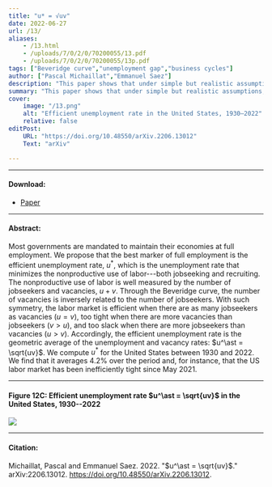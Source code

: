 ```yaml
---
title: "u* = √uv" 
date: 2022-06-27
url: /13/
aliases:
    - /13.html
    - /uploads/7/0/2/0/70200055/13.pdf
    - /uploads/7/0/2/0/70200055/13p.pdf    
tags: ["Beveridge curve","unemployment gap","business cycles"]
author: ["Pascal Michaillat","Emmanuel Saez"]
description: "This paper shows that under simple but realistic assumptions the efficient unemployment rate is the geometric average of the unemployment and vacancy rates." 
summary: "This paper shows that under simple but realistic assumptions, the efficient unemployment rate u* is the geometric average of the unemployment and vacancy rates. In the United States, between 1930 and 2022, u* is fairly stable and averages 4.2%."
cover:
    image: "/13.png"
    alt: "Efficient unemployment rate in the United States, 1930–2022"
    relative: false
editPost:
    URL: "https://doi.org/10.48550/arXiv.2206.13012"
    Text: "arXiv"

---
```


---

#### Download:

- [Paper](/13.pdf)

---

#### Abstract:

Most governments are mandated to maintain their economies at full employment. We propose that the best marker of full employment is the efficient unemployment rate, $u^\ast$, which is the unemployment rate that minimizes the nonproductive use of labor---both jobseeking and recruiting. The nonproductive use of labor is well measured by the number of jobseekers and vacancies, $u + v$. Through the Beveridge curve, the number of vacancies is inversely related to the number of jobseekers. With such symmetry, the labor market is efficient when there are as many jobseekers as vacancies ($u = v$), too tight when there are more vacancies than jobseekers ($v > u$), and too slack when there are more jobseekers than vacancies ($u > v$). Accordingly, the efficient unemployment rate is the geometric average of the unemployment and vacancy rates: $u^\ast = \sqrt{uv}$. We compute $u^\ast$ for the United States between 1930 and 2022. We find that it averages 4.2% over the period and, for instance, that the US labor market has been inefficiently tight since May 2021.

---

#### Figure 12C:  Efficient unemployment rate $u^\ast = \sqrt{uv}$ in the United States, 1930--2022

![](/13.png)

---

#### Citation:

Michaillat, Pascal and Emmanuel Saez. 2022. "$u^\ast = \sqrt{uv}$." arXiv:2206.13012. https://doi.org/10.48550/arXiv.2206.13012.


